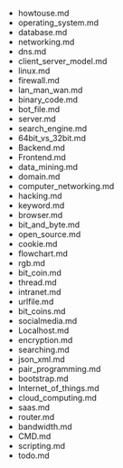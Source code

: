 - howtouse.md
- operating_system.md
- database.md
- networking.md
- dns.md
- client_server_model.md
- linux.md
- firewall.md
- lan_man_wan.md
- binary_code.md
- bot_file.md
- server.md
- search_engine.md
- 64bit_vs_32bit.md
- Backend.md
- Frontend.md
- data_mining.md
- domain.md
- computer_networking.md
- hacking.md
- keyword.md
- browser.md
- bit_and_byte.md
- open_source.md
- cookie.md
- flowchart.md
- rgb.md
- bit_coin.md
- thread.md
- intranet.md
- urlfile.md
- bit_coins.md
- socialmedia.md
- Localhost.md
- encryption.md
- searching.md
- json_xml.md
- pair_programming.md
- bootstrap.md
- Internet_of_things.md
- cloud_computing.md
- saas.md
- router.md
- bandwidth.md
- CMD.md
- scripting.md
- todo.md

